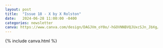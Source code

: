 ```yaml
---
layout: post
title:  "Issue 18 - X by X Rolston"
date:   2024-06-28 11:00:00 -0400
categories: newsletter
canva: https://www.canva.com/design/DAGJVm_oY0o/-hGOVNNBVQJUxcSJn_JbXg/view
---
```

{% include canva.html %}
